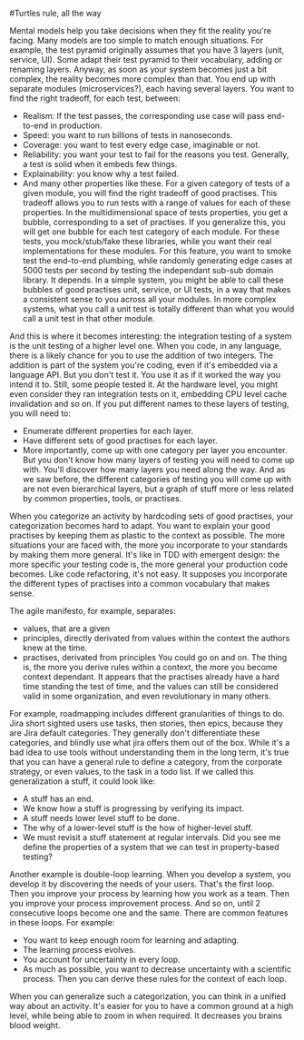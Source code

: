 #Turtles rule, all the way

Mental models help you take decisions when they fit the reality you're facing.
Many models are too simple to match enough situations.
For example, the test pyramid originally assumes that you have 3 layers (unit, service, UI).
Some adapt their test pyramid to their vocabulary, adding or renaming layers.
Anyway, as soon as your system becomes just a bit complex, the reality becomes more complex than that.
You end up with separate modules (microservices?), each having several layers.
You want to find the right tradeoff, for each test, between:
- Realism: If the test passes, the corresponding use case will pass end-to-end in production.
- Speed: you want to run billions of tests in nanoseconds.
- Coverage: you want to test every edge case, imaginable or not.
- Reliability: you want your test to fail for the reasons you test. Generally, a test is solid when it embeds few things.
- Explainability: you know why a test failed.
- And many other properties like these.
For a given category of tests of a given module, you will find the right tradeoff of good practises.
This tradeoff allows you to run tests with a range of values for each of these properties.
In the multidimensional space of tests properties, you get a bubble, corresponding to a set of practises.
If you generalize this, you will get one bubble for each test category of each module.
For these tests, you mock/stub/fake these libraries, while you want their real implementations for these modules.
For this feature, you want to smoke test the end-to-end plumbing, while randomly generating edge cases at 5000 tests per second by testing the independant sub-sub domain library.
It depends.
In a simple system, you might be able to call these bubbles of good practises unit, service, or UI tests, in a way that makes a consistent sense to you across all your modules.
In more complex systems, what you call a unit test is totally different than what you would call a unit test in that other module.

And this is where it becomes interesting: the integration testing of a system is the unit testing of a higher level one.
When you code, in any language, there is a likely chance for you to use the addition of two integers.
The addition is part of the system you're coding, even if it's embedded via a language API.
But you don't test it. You use it as if it worked the way you intend it to.
Still, some people tested it.
At the hardware level, you might even consider they ran integration tests on it, embedding CPU level cache invalidation and so on.
If you put different names to these layers of testing, you will need to:
- Enumerate different properties for each layer.
- Have different sets of good practises for each layer.
- More importantly, come up with one category per layer you encounter.
But you don't know how many layers of testing you will need to come up with.
You'll discover how many layers you need along the way.
And as we saw before, the different categories of testing you will come up with are not even bierarchical layers, but a graph of stuff more or less related by common properties, tools, or practises.

When you categorize an activity by hardcoding sets of good practises, your categorization becomes hard to adapt.
You want to explain your good practises by keeping them as plastic to the context as possible.
The more situations your are faced with, the more you incorporate to your standards by making them more general.
It's like in TDD with emergent design: the more specific your testing code is, the more general your production code becomes.
Like code refactoring, it's not easy.
It supposes you incorporate the different types of practises into a common vocabulary that makes sense.

The agile manifesto, for example, separates:
- values, that are a given
- principles, directly derivated from values within the context the authors knew at the time.
- practises, derivated from principles
You could go on and on. The thing is, the more you derive rules within a context, the more you become context dependant.
It appears that the practises already have a hard time standing the test of time, and the values can still be considered valid in some organization, and even revolutionary in many others.

For example, roadmapping includes different granularities of things to do.
Jira short sighted users use tasks, then stories, then epics, because they are Jira default categories.
They generally don't differentiate these categories, and blindly use what jira offers them out of the box.
While it's a bad idea to use tools without understanding them in the long term, it's true that you can have a general rule to define a category, from the corporate strategy, or even values, to the task in a todo list.
If we called this generalization a stuff, it could look like:
- A stuff has an end.
- We know how a stuff is progressing by verifying its impact.
- A stuff needs lower level stuff to be done.
- The why of a lower-level stuff is the how of higher-level stuff.
- We must revisit a stuff statement at regular intervals.
Did you see me define the properties of a system that we can test in property-based testing?

Another example is double-loop learning.
When you develop a system, you develop it by discovering the needs of your users. That's the first loop.
Then you improve your process by learning how you work as a team.
Then you improve your process improvement process.
And so on, until 2 consecutive loops become one and the same.
There are common features in these loops. For example:
- You want to keep enough room for learning and adapting.
- The learning process evolves.
- You account for uncertainty in every loop.
- As much as possible, you want to decrease uncertainty with a scientific process.
Then you can derive these rules for the context of each loop.

When you can generalize such a categorization, you can think in a unified way about an activity.
It's easier for you to have a common ground at a high level, while being able to zoom in when required.
It decreases you brains blood weight.
